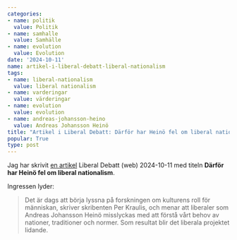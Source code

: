 ```yaml
---
categories:
- name: politik
  value: Politik
- name: samhalle
  value: Samhälle
- name: evolution
  value: Evolution
date: '2024-10-11'
name: artikel-i-liberal-debatt-liberal-nationalism
tags:
- name: liberal-nationalism
  value: liberal nationalism
- name: varderingar
  value: värderingar
- name: evolution
  value: evolution
- name: andreas-johansson-heino
  value: Andreas Johansson Heinö
title: "Artikel i Liberal Debatt: Därför har Heinö fel om liberal nationalism"
popular: True
type: post
---
```

Jag har skrivit [en artikel](https://www.liberaldebatt.se/2024/10/darfor-har-heino-fel-om-liberal-nationalism/)
Liberal Debatt (web) 2024-10-11 med titeln **Därför har Heinö fel om
liberal nationalism**.

Ingressen lyder:

> Det är dags att börja lyssna på forskningen om
> kulturens roll för människan, skriver skribenten Per Kraulis, och
> menar att liberaler som Andreas Johansson Heinö misslyckas med att
> förstå vårt behov av nationer, traditioner och normer. Som resultat
> blir det liberala projektet lidande.
